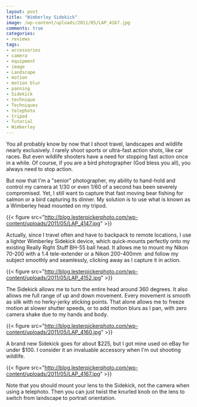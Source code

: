 ```yaml
---
layout: post
title: "Wimberley Sidekick"
image: /wp-content/uploads/2011/05/LAP_4167.jpg
comments: true
categories:
- reviews
tags:
- accessories
- camera
- equipment
- image
- Landscape
- motion
- motion blur
- panning
- Sidekick
- technique
- Techniques
- telephoto
- tripod
- Tutorial
- Wimberley
---
```

You all probably know by now that I shoot travel, landscapes and wildlife nearly exclusively. I rarely shoot sports or ultra-fast action shots, like car races. But even wildlife shooters have a need for stopping fast action once in a while. Of course, if you are a bird photographer (God bless you all), you always need to stop action.

But now that I'm a "senior" photographer, my ability to hand-hold and control my camera at 1/30 or even 1/60 of a second has been severely compromised. Yet, I still want to capture that fast moving bear fishing for salmon or a bird capturing its dinner. My solution is to use what is known as a Wimberley head mounted on my tripod.

{{< figure src="http://blog.lesterpickerphoto.com/wp-content/uploads/2011/05/LAP_4147.jpg" >}}

Actually, since I travel often and have to backpack to remote locations, I use a lighter Wimberley Sidekick device, which quick-mounts perfectly onto my existing Really Right Stuff BH-55 ball head. It allows me to mount my Nikon 70-200 with a 1.4 tele-extender or a Nikon 200-400mm  and follow my subject smoothly and seamlessly, clicking away as I capture it in action.

{{< figure src="http://blog.lesterpickerphoto.com/wp-content/uploads/2011/05/LAP_4152.jpg" >}}

The Sidekick allows me to turn the entire head around 360 degrees. It also allows me full range of up and down movement. Every movement is smooth as silk with no herky-jerky sticking points. That alone allows me to freeze motion at slower shutter speeds, or to add motion blurs as I pan, with zero camera shake due to my hands and body.

{{< figure src="http://blog.lesterpickerphoto.com/wp-content/uploads/2011/05/LAP_4160.jpg" >}}

A brand new Sidekick goes for about $225, but I got mine used on eBay for under $100. I consider it an invaluable accessory when I'm out shooting wildlife.

{{< figure src="http://blog.lesterpickerphoto.com/wp-content/uploads/2011/05/LAP_4167.jpg" >}}

Note that you should mount your lens to the Sidekick, not the camera when using a telephoto. Then you can just twist the knurled knob on the lens to switch from landscape to portrait orientation.